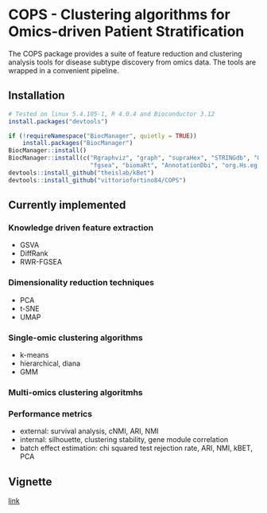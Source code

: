 # COPS - Clustering algorithms for Omics-driven Patient Stratification

The COPS package provides a suite of feature reduction and clustering analysis tools for disease subtype discovery from 
omics data. The tools are wrapped in a convenient pipeline. 

## Installation

```R
# Tested on linux 5.4.105-1, R 4.0.4 and Bioconductor 3.12
install.packages("devtools")

if (!requireNamespace("BiocManager", quietly = TRUE))
    install.packages("BiocManager")
BiocManager::install()
BiocManager::install(c("Rgraphviz", "graph", "supraHex", "STRINGdb", "GSVA", 
                       "fgsea", "biomaRt", "AnnotationDbi", "org.Hs.eg.db"))
devtools::install_github("theislab/kBet")
devtools::install_github("vittoriofortino84/COPS")
```

## Currently implemented
### Knowledge driven feature extraction
* GSVA
* DiffRank
* RWR-FGSEA
### Dimensionality reduction techniques
* PCA
* t-SNE
* UMAP
### Single-omic clustering algorithms
* k-means
* hierarchical, diana
* GMM
### Multi-omics clustering algoritmhs
### Performance metrics
* external: survival analysis, cNMI, ARI, NMI
* internal: silhouette, clustering stability, gene module correlation
* batch effect estimation: chi squared test rejection rate, ARI, NMI, kBET, PCA

## Vignette
[link](https://htmlpreview.github.io/?https://github.com/vittoriofortino84/COPS/blob/master/vignettes/Introduction.html)
